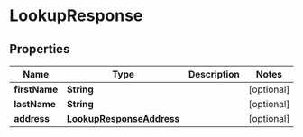 

# LookupResponse


## Properties

Name | Type | Description | Notes
------------ | ------------- | ------------- | -------------
**firstName** | **String** |  |  [optional]
**lastName** | **String** |  |  [optional]
**address** | [**LookupResponseAddress**](LookupResponseAddress.md) |  |  [optional]




